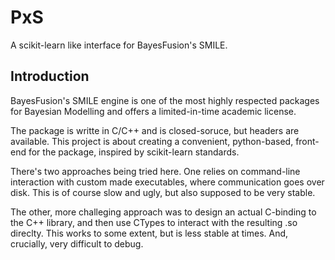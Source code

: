 # PxS
A scikit-learn like interface for BayesFusion's SMILE.

## Introduction
BayesFusion's SMILE engine is one of the most highly respected packages for
Bayesian Modelling and offers a limited-in-time academic license. 

The package is writte in C/C++ and is closed-soruce, but headers are available.
This project is about creating a convenient, python-based, front-end for the 
package, inspired by scikit-learn standards.

There's two approaches being tried here. One relies on command-line interaction
with custom made executables, where communication goes over disk. This is of
course slow and ugly, but also supposed to be very stable.

The other, more challeging approach was to design an actual C-binding to the
C++ library, and then use CTypes to interact with the resulting .so direclty.
This works to some extent, but is less stable at times. And, crucially, very
difficult to debug.
